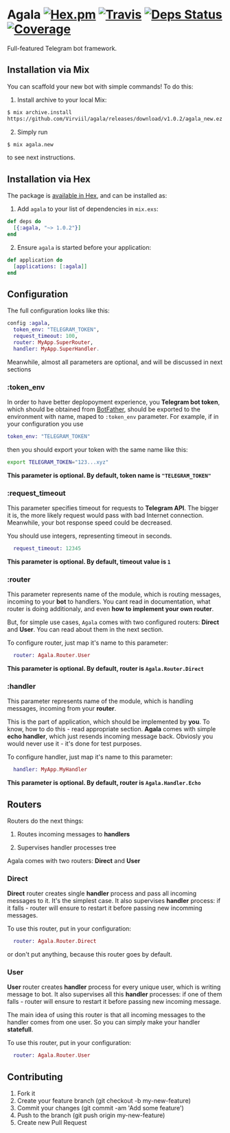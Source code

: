 # Agala [![Hex.pm](https://img.shields.io/hexpm/v/agala.svg)](https://hex.pm/packages/agala) [![Travis](https://img.shields.io/travis/Virviil/agala.svg)](https://travis-ci.org/Virviil/agala) [![Deps Status](https://beta.hexfaktor.org/badge/all/github/Virviil/agala.svg)](https://beta.hexfaktor.org/github/Virviil/agala) [![Coverage](http://inch-ci.org/github/virviil/agala.svg)](http://inch-ci.org/github/virviil/agala)

Full-featured Telegram bot framework.

## Installation via Mix

You can scaffold your new bot with simple commands! To do this:

  1. Install archive to your local Mix:

  ```bash
  $ mix archive.install
  https://github.com/Virviil/agala/releases/download/v1.0.2/agala_new.ez
  ```

  2. Simply run
    
  ```bash
  $ mix agala.new
  ```

  to see next instructions.

## Installation via Hex

The package is [available in Hex](https://hex.pm/packages/agala), and can be installed as:

  1. Add `agala` to your list of dependencies in `mix.exs`:

  ```elixir
  def deps do
    [{:agala, "~> 1.0.2"}]
  end
  ```

  2. Ensure `agala` is started before your application:

  ```elixir
  def application do
    [applications: [:agala]]
  end
  ```

## Configuration

The full configuration looks like this:

```elixir
config :agala,
  token_env: "TELEGRAM_TOKEN",
  request_timeout: 100,
  router: MyApp.SuperRouter,
  handler: MyApp.SuperHandler.
```

Meanwhile, almost all parameters are optional, and will be discussed in next sections

### :token_env

In order to have better deplopoyment experience, you **Telegram bot token**, which should be obtained from [BotFather](https://telegram.me/BotFather),
should be exported to the environment with name, maped to `:token_env` parameter. For example, if
in your configuration you use 

```elixir
token_env: "TELEGRAM_TOKEN"
```

then you should export your token with the same name like this:

```bash
export TELEGRAM_TOKEN="123...xyz"
```

**This parameter is optional. By default, token name is `"TELEGRAM_TOKEN"`**

### :request_timeout

This parameter specifies timeout for requests to **Telegram API**. The bigger it is, the more likely request would pass with bad Internet connection. Meanwhile, your bot response speed could be decreased.

You should use integers, representing timeout in seconds.

```elixir
  request_timeout: 12345
```

**This parameter is optional. By default, timeout value is `1`**

### :router

This parameter represents name of the module, which is routing messages, incoming to your **bot** to handlers. You cant read in documentation, what router is doing additionaly, and even **how to implement your own router**.

But, for simple use cases, `Agala` comes with two configured routers: **Direct** and **User**. You can read about them in the next section.

To configure router, just map it's name to this parameter:

```elixir
  router: Agala.Router.User
```

**This parameter is optional. By default, router is `Agala.Router.Direct`**

### :handler

This parameter represents name of the module, which is handling messages, incoming from your **router**. 

This is the part of application, which should be implemented by **you**. To know, how to do this - read appropriate section.
**Agala** comes with simple **echo handler**, which just resends incoming message back. Obviosly you would never use it - it's done for test purposes.

To configure handler, just map it's name to this parameter:

```elixir
  handler: MyApp.MyHandler
```

**This parameter is optional. By default, router is `Agala.Handler.Echo`**

## Routers

Routers do the next things:

1. Routes incoming messages to **handlers**

2. Supervises handler processes tree

Agala comes with two routers: **Direct** and **User**

### Direct

**Direct** router creates single **handler** process and pass all incoming messages to it. It's the simplest case. It also supervises **handler** process: if it falls - router will ensure to restart it before passing new incomming messages.

To use this router, put in your configuration:

```elixir
  router: Agala.Router.Direct
```

or don't put anything, because this router goes by default.

### User

**User** router creates **handler** process for every unique user, which is writing message to bot. It also supervises all this **handler** processes: if one of them falls - router will ensure to restart it before passing new incoming message.

The main idea of using this router is that all incoming messages to the handler comes from one user. So you can simply make your handler **statefull**.

To use this router, put in your configuration:

```elixir
  router: Agala.Router.User
```

## Contributing

1. Fork it
2. Create your feature branch (git checkout -b my-new-feature)
3. Commit your changes (git commit -am 'Add some feature')
4. Push to the branch (git push origin my-new-feature)
5. Create new Pull Request

